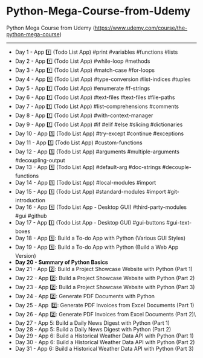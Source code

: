 # Python-Mega-Course-from-Udemy
Python Mega Course from Udemy (https://www.udemy.com/course/the-python-mega-course)
___

- Day 1 - App 1️⃣ (Todo List App)  #print #variables #functions #lists
- Day 2 - App 1️⃣ (Todo List App)  #while-loop #methods
- Day 3 - App 1️⃣ (Todo List App)  #match-case #for-loops
- Day 4 - App 1️⃣ (Todo List App) #type-conversion #list-indices #tuples
- Day 5 - App 1️⃣ (Todo List App) #enumerate #f-strings
- Day 6 - App 1️⃣ (Todo List App) #text-files #text-files #file-paths
- Day 7 - App 1️⃣ (Todo List App) #list-comprehensions #comments
- Day 8 - App 1️⃣ (Todo List App)  #with-context-manager
- Day 9 - App 1️⃣ (Todo List App)  #if #elif #else #slicing #dictionaries
- Day 10 - App 1️⃣ (Todo List App) #try-except #continue #exceptions
- Day 11 - App 1️⃣ (Todo List App) #custom-functions
- Day 12 - App 1️⃣ (Todo List App) #arguments #multiple-arguments #decoupling-output
- Day 13 - App 1️⃣ (Todo List App)  #default-arg #doc-strings #decouple-functions
- Day 14 - App 1️⃣ (Todo List App)  #local-modules #import
- Day 15 - App 1️⃣ (Todo List App) #standard-modules #import #git-introduction
- Day 16 - App 1️⃣ (Todo List App  - Desktop GUI) #third-party-modules #gui #github
- Day 17 - App 1️⃣ (Todo List App - Desktop GUI) #gui-buttons #gui-text-boxes
- Day 18 - App 1️⃣: Build a To-do App with Python (Various GUI Styles)
- Day 19 - App 1️⃣: Build a To-do App with Python (Build a Web App Version)
- **Day 20 - Summary of Python Basics**
- Day 21 - App 2️⃣: Build a Project Showcase Website with Python (Part 1)
- Day 22 - App 2️⃣: Build a Project Showcase Website with Python (Part 2)
- Day 23 - App 2️⃣: Build a Project Showcase Website with Python (Part 3)
- Day 24 - App 2️⃣: Generate PDF Documents with Python
- Day 25 - App ️ ️2️⃣: Generate PDF Invoices from Excel Documents (Part 1)
- Day 26 - App 2️⃣: Generate PDF Invoices from Excel Documents (Part 2)\
- Day 27 - App 5: Build a Daily News Digest with Python (Part 1)
- Day 28 - App 5: Build a Daily News Digest with Python (Part 2)
- Day 29 - App 6: Build a Historical Weather Data API with Python (Part 1)
- Day 30 - App 6: Build a Historical Weather Data API with Python (Part 2)
- Day 31 - App 6: Build a Historical Weather Data API with Python (Part 3)